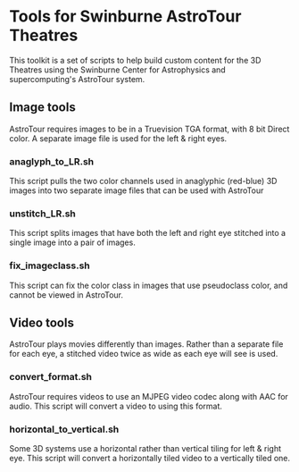 # Tools for Swinburne AstroTour Theatres

This toolkit is a set of scripts to help build custom content for the 3D
Theatres using the Swinburne Center for Astrophysics  and supercomputing's
AstroTour system.


## Image tools
AstroTour requires images to be in a Truevision TGA format, with 8 bit Direct color.
A separate image file is used for the left & right eyes.

### anaglyph_to_LR.sh
This script pulls the two color channels used in anaglyphic (red-blue) 3D images
into two separate image files that can be used with AstroTour

### unstitch_LR.sh
This script splits images that have both the left and right eye stitched into a
single image into a pair of images.

### fix_imageclass.sh
This script can fix the color class in images that use pseudoclass color, and
cannot be viewed in AstroTour.

## Video tools
AstroTour plays movies differently than images.  Rather than a separate file for
each eye, a stitched video twice as wide as each eye will see is used.

### convert_format.sh
AstroTour requires videos to use an MJPEG video codec along with AAC for audio.
This script will convert a video to using this format.

### horizontal_to_vertical.sh
Some 3D systems use a horizontal rather than vertical tiling for left & right
eye.  This script will convert a horizontally tiled video to a vertically tiled
one.
